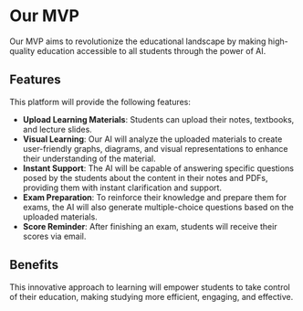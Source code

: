 # Our MVP

Our MVP aims to revolutionize the educational landscape by making high-quality education accessible to all students through the power of AI. 

## Features

This platform will provide the following features:

- **Upload Learning Materials**: Students can upload their notes, textbooks, and lecture slides.
- **Visual Learning**: Our AI will analyze the uploaded materials to create user-friendly graphs, diagrams, and visual representations to enhance their understanding of the material.
- **Instant Support**: The AI will be capable of answering specific questions posed by the students about the content in their notes and PDFs, providing them with instant clarification and support.
- **Exam Preparation**: To reinforce their knowledge and prepare them for exams, the AI will also generate multiple-choice questions based on the uploaded materials.
- **Score Reminder**: After finishing an exam, students will receive their scores via email.

## Benefits

This innovative approach to learning will empower students to take control of their education, making studying more efficient, engaging, and effective.
